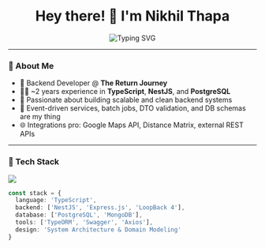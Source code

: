<h1 align="center">Hey there! 👋 I'm Nikhil Thapa</h1>

<p align="center">
  <img src="https://readme-typing-svg.herokuapp.com?font=Fira+Code&weight=600&size=22&pause=1000&color=00F7FF&center=true&vCenter=true&width=435&lines=Backend+Developer;NestJS+%7C+PostgreSQL+%7C+TypeScript;System+%7CDesign+%7C+Clean+Architecture" alt="Typing SVG" />
</p>

---

### 🧠 About Me

- 💼 Backend Developer @ **The Return Journey**
- 👨‍💻 ~2 years experience in **TypeScript**, **NestJS**, and **PostgreSQL**
- 🧰 Passionate about building scalable and clean backend systems
- 🔁 Event-driven services, batch jobs, DTO validation, and DB schemas are my thing
- 🌐 Integrations pro: Google Maps API, Distance Matrix, external REST APIs

---

### 🚀 Tech Stack

<img src="https://skillicons.dev/icons?i=ts,nestjs,nodejs,express,postgres,mongodb,git,linux,figma" />

```ts
const stack = {
  language: 'TypeScript',
  backend: ['NestJS', 'Express.js', 'LoopBack 4'],
  database: ['PostgreSQL', 'MongoDB'],
  tools: ['TypeORM', 'Swagger', 'Axios'],
  design: 'System Architecture & Domain Modeling'
}
